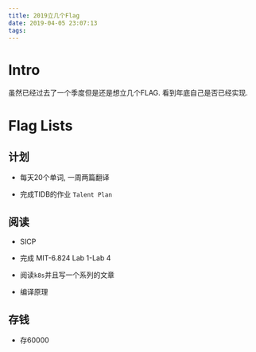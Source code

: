 ```yaml
---
title: 2019立几个Flag
date: 2019-04-05 23:07:13
tags:
---
```


# Intro

虽然已经过去了一个季度但是还是想立几个FLAG. 看到年底自己是否已经实现.

# Flag Lists

## 计划

- 每天20个单词, 一周两篇翻译

- 完成TIDB的作业 `Talent Plan`

## 阅读

- SICP

- 完成 MIT-6.824 Lab 1-Lab 4

- 阅读`k8s`并且写一个系列的文章

- 编译原理

## 存钱

- 存60000
